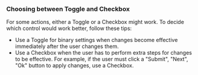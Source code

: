 ### Choosing between Toggle and Checkbox

For some actions, either a Toggle or a Checkbox might work. To decide which control would work better, follow these tips:

- Use a Toggle for binary settings when changes become effective immediately after the user changes them.
- Use a Checkbox when the user has to perform extra steps for changes to be effective. For example, if the user must click a "Submit", "Next", "Ok" button to apply changes, use a Checkbox.
